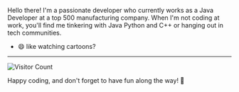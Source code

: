 Hello there! I'm a passionate developer who currently works as a Java Developer at a top 500 manufacturing company. When I'm not coding at work, you'll find me tinkering with Java Python and C++ or hanging out in tech communities.



 - 😄 like watching cartoons?
--------------
![Visitor Count](https://profile-counter.glitch.me/zhenzk/count.svg)

Happy coding, and don't forget to have fun along the way! 🌈
